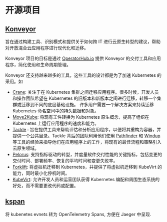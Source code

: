 # 开源项目

## [Konveyor](http://www.konveyor.io/)
旨在通过构建工具、识别模式和提供关于如何跨 IT 进行云原生转型的建议，帮助对开放混合云应用程序进行现代化和迁移。

Konveyor 项目的目标是通过 [OperatorHub.io](https://operatorhub.io/) 提供 Konveyor 的交付工具和应用程序，简化使用和生命周期管理。

Konveyor 还支持越来越多的工具，这些工具的设计都是为了加速 Kubernetes 的采用。如 
- [Crane](https://github.com/konveyor/mig-operator): 关注于在 Kubernetes 集群之间迁移应用程序。很多时候，开发人员和操作团队希望在 Kubernetes 的旧版本和新版本之间进行迁移，转移一个集群或迁移到不同的底层基础设施。
    许多用户需要一个解决方案来持续迁移 Kubernetes 命名空间中的持久数据和对象。
- [Move2Kube](https://konveyor.io/move2kube/): 将现有工件转换为 Kubernetes 原生概念，提高了组织在 Kubernetes 上运行应用程序的速度和能力。
- [Tackle](https://github.com/konveyor/tackle-application-inventory) : 旨在提供工具来帮助评估和分析应用程序，以便将其重构为容器，并提供一个公共目录。Tackle 背后的团队利用他们使用 [Pathfinder](https://github.com/redhat-cop/pathfinder) 和 [Windup](https://github.com/windup) 等工具的经验来指导他们在应用程序上的工作，将现有的最佳流程和策略引入云原生领域。
- [Pelorus](https://github.com/redhat-cop/pelorus): 支持指标驱动的转型，并度量软件交付性能的关键指标，包括变更的交付时间、部署频率、恢复的平均时间和变更失败率。
- [Forklift](https://github.com/konveyor/forklift-operator): 将虚拟机迁移到 Kubernetes，并提供了将虚拟机迁移到 KubeVirt 的能力，同时最小化停机时间。
- [KubeVirt](https://kubevirt.io/): 允许开发人员和运营团队获得 Kubernetes 编配和周围生态系统的好处，而不需要更改代码或配置。

## [kspan](https://github.com/weaveworks-experiments/kspan)
将 kubenetes evnets 转为 OpenTelemetry Spans, 方便在 Jaeger 中呈现.
